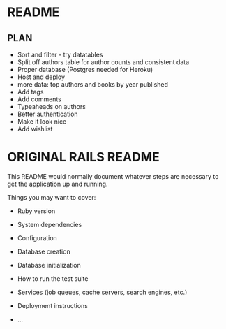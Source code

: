 # README
## PLAN

* Sort and filter - try datatables
* Split off authors table for author counts and consistent data
* Proper database (Postgres needed for Heroku)
* Host and deploy
* more data: top authors and books by year published
* Add tags
* Add comments
* Typeaheads on authors
* Better authentication
* Make it look nice
* Add wishlist


# ORIGINAL RAILS README
This README would normally document whatever steps are necessary to get the
application up and running.

Things you may want to cover:

* Ruby version

* System dependencies

* Configuration

* Database creation

* Database initialization

* How to run the test suite

* Services (job queues, cache servers, search engines, etc.)

* Deployment instructions

* ...
